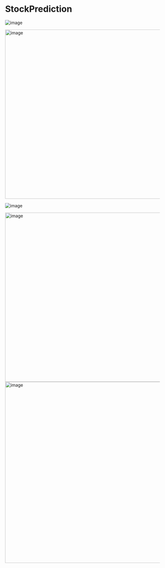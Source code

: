 # StockPrediction


![image](https://github.com/user-attachments/assets/179f8222-c2f7-483a-8bd2-7f9cf3f80c09)

<img width="551" alt="image" src="https://github.com/user-attachments/assets/2ee488ee-61e5-4d66-9991-86e0195c322e">

![image](https://github.com/user-attachments/assets/2fe3a183-e11e-4e77-8a24-f638f925a636)

<img width="551" alt="image" src="https://github.com/user-attachments/assets/d96d11ea-069e-4e80-a1a3-d6dc250fb61d">

<img width="590" alt="image" src="https://github.com/user-attachments/assets/0079e4e4-1d96-44ab-8c28-c4f28d32e11e">



